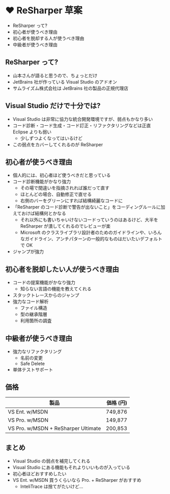 # ❤ ReSharper 草案
* ReSharper って?
* 初心者が使うべき理由
* 初心者を脱却する人が使うべき理由
* 中級者が使うべき理由


## ReSharper って?
* 山本さんが語ると思うので、ちょっとだけ
* JetBrains 社が作っている Visual Studio のアドオン
* サムライズム株式会社は JetBrains 社の製品の正規代理店


## Visual Studio だけで十分では?
* Visual Studio は非常に協力な統合開発環境ですが、弱点もかなり多い
* コード診断・コード生成・コード訂正・リファクタリングなどは正直 Eclipse よりも弱い
  - 少しずつよくなってはいるけど
* この弱点をカバーしてくれるのが ReSharper


## 初心者が使うべき理由
* 個人的には、初心者ほど使うべきだと思っている
* コード診断機能がかなり強力
  - その場で間違いを指摘されれば誰だって直す
  - ほとんどの場合、自動修正で直せる
  - 右側のバーをグリーンにすれば結構綺麗なコードに
* 「ReSharper のコード診断で警告が出ないこと」をコーディングルールに加えておけば結構何とかなる
  - それ以外にも書いちゃいけないコードっていうのはあるけど、大半を ReSharper が潰してくれるのでレビューが楽
  - Microsoft のクラスライブラリ設計者のためのガイドラインや、いろんなガイドライン、アンチパターンの一般的なものはだいたいデフォルトで OK
* ジャンプが強力


## 初心者を脱却したい人が使うべき理由
* コードの提案機能がかなり強力
  - 知らない言語の機能を教えてくれる
* スタックトレースからのジャンプ
* 強力なコード解析
  - ファイル構造
  - 型の継承階層
  - 利用箇所の調査


## 中級者が使うべき理由
* 強力なリファクタリング
  - 名前の変更
  - Safe Delete
* 単体テストサポート


## 価格
| 製品                                 | 価格 (円) |
| ------------------------------------ | --------: |
| VS Ent. w/MSDN                       |   749,876 |
| VS Pro. w/MSDN                       |   149,877 |
| VS Pro. w/MSDN + ReSharper Ultimate  |   200,853 |


## まとめ
* Visual Studio の弱点を補完してくれる
* Visual Studio にある機能もそれよりいいものが入っている
* 初心者ほどおすすめしたい
* VS Ent. w/MSDN 買うくらいなら Pro. + ReSharper がおすすめ
  - InteliTrace は捨てがたいけど...
